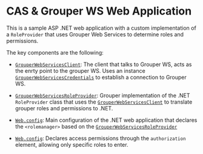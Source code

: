 CAS & Grouper WS Web Application
========

This is a sample ASP .NET web application with a custom implementation of a `RoleProvider` that uses Grouper Web Services to determine roles and permissions.

The key components are the following:

* [`GrouperWebServicesClient`](https://github.com/Unicon/iam-labs/blob/master/CASGrouperWebServicesWebApplication/GrouperDotNetWebServices/GrouperWebServicesClient.cs): The 
client that talks to Grouper WS, acts as the enrty point to the grouper WS. Uses an instance 
[`GrouperWebServicesCredentials`](https://github.com/Unicon/iam-labs/blob/master/CASGrouperWebServicesWebApplication/GrouperDotNetWebServices/GrouperWebServicesCredentials.cs) to establish a connection
to Grouper WS.

* [`GrouperWebServicesRoleProvider`](https://github.com/Unicon/iam-labs/blob/master/CASGrouperWebServicesWebApplication/GrouperDotNetWebServices/Roles/GrouperWebServicesRoleProvider.cs): Grouper 
implementation of the .NET `RoleProvider` class that uses the [`GrouperWebServicesClient`](https://github.com/Unicon/iam-labs/blob/master/CASGrouperWebServicesWebApplication/GrouperDotNetWebServices/GrouperWebServicesClient.cs)
to translate grouper roles and permissions to .NET.

* [`Web.config`](https://github.com/Unicon/iam-labs/blob/master/CASGrouperWebServicesWebApplication/CASGrouperWebServicesWebApplication/Web.config): 
Main configuration of the .NET web application that declares the `<rolemanager>` based on the 
[`GrouperWebServicesRoleProvider`](https://github.com/Unicon/iam-labs/blob/master/CASGrouperWebServicesWebApplication/GrouperDotNetWebServices/Roles/GrouperWebServicesRoleProvider.cs)

* [`Web.config`](https://github.com/Unicon/iam-labs/blob/master/CASGrouperWebServicesWebApplication/CASGrouperWebServicesWebApplication/AdminRestricted/Web.config): Declares
access permissions through the `authorization` element, allowing only specific roles to enter. 